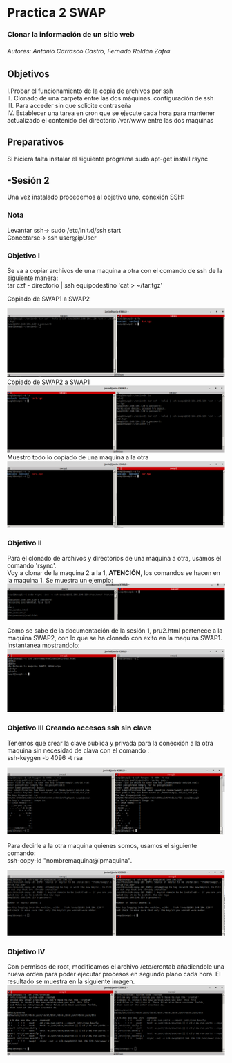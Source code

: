 ﻿# Practica 2 SWAP   

### Clonar la información de un sitio web

###### Autores: Antonio Carrasco Castro, Fernado Roldán Zafra  

## Objetivos 
I.Probar el funcionamiento de la copia de archivos por ssh  
II. Clonado de una carpeta entre las dos máquinas. configuración de ssh  
III. Para acceder sin que solicite contraseña  
IV. Establecer una tarea en cron que se ejecute cada hora para mantener actualizado el contenido del directorio /var/www entre las dos máquinas 

## Preparativos

Si hiciera falta instalar el siguiente programa
sudo apt-get install rsync

## -Sesión 2  
Una vez instalado procedemos al objetivo uno, conexión SSH:

### Nota 
Levantar ssh-> sudo /etc/init.d/ssh start  
Conectarse-> ssh user@ipUser  

### Objetivo I

Se va a copiar archivos de una maquina a otra  con el comando de ssh de la siguiente manera:  
tar czf - directorio | ssh equipodestino 'cat > ~/tar.tgz'  

Copiado de SWAP1 a SWAP2  

![img](https://github.com/jonio1992/SWAP/blob/master/practica2/img/1.png)  
Copiado de SWAP2 a SWAP1  
![img](https://github.com/jonio1992/SWAP/blob/master/practica2/img/2.png)  
Muestro todo lo copiado de una maquina a la otra  
![img](https://github.com/jonio1992/SWAP/blob/master/practica2/img/3.png)  

### Objetivo II
Para el clonado de archivos y directorios de una máquina a otra, usamos el comando 'rsync'.  
Voy a clonar de la maquina 2 a la 1, **ATENCIÓN**, los comandos se hacen en la maquina 1.
Se muestra un ejemplo:  
![img](https://github.com/jonio1992/SWAP/blob/master/practica2/img/4.png)  

Como se sabe de la documentación de la sesión 1, pru2.html pertenece a la maquina SWAP2, con lo que se ha clonado con exito en la maquina SWAP1. Instantanea mostrandolo:  
![img](https://github.com/jonio1992/SWAP/blob/master/practica2/img/5.png)  

### Objetivo III Creando accesos ssh sin clave  

Tenemos que crear la clave publica y privada para la conecxión a la otra maquina sin necesidad de clava con el comando :  
ssh-keygen -b 4096 -t rsa  


![img](https://github.com/jonio1992/SWAP/blob/master/practica2/img/6.png)  

Para decirle a la otra maquina quienes somos, usamos el siguiente comando:  
ssh-copy-id "nombremaquina@ipmaquina".

![img](https://github.com/jonio1992/SWAP/blob/master/practica2/img/7.png)  

### Objetivo IV
Con permisos de root, modificamos el archivo /etc/crontab añadiendole una nueva orden para poder ejecutar procesos en segundo plano cada hora. El resultado se muestra en la siguiente imagen.  
![img](https://github.com/jonio1992/SWAP/blob/master/practica2/img/9.png)  
